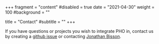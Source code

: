 +++
fragment = "content"
#disabled = true
date = "2021-04-30"
weight = 100
#background = ""

title = "Contact"
#subtitle = ""
+++


If you have questions or projects you wish to integrate PHO in, contact us by creating a [github issue](https://github.com/pharmacognosyontology/pho/issues) or contacting [Jonathan Bisson](https://pharmacy.uic.edu/profiles/bjo/).